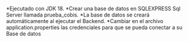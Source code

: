 *Ejecutado con JDK 18.
*Crear una base de datos en SQLEXPRESS Sql Server llamada prueba_cobis.
*La base de datos se creará automáticamente al ejecutar el Backend.
*Cambiar en el archivo application.properties las credenciales para que se pueda conectar a su Base de datos
